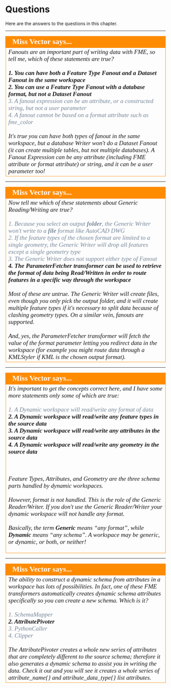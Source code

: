 # Questions #

Here are the answers to the questions in this chapter.

---

<!--Person X Says Section-->

<table style="border-spacing: 0px">
<tr>
<td style="vertical-align:middle;background-color:darkorange;border: 2px solid darkorange">
<i class="fa fa-quote-left fa-lg fa-pull-left fa-fw" style="color:white;padding-right: 12px;vertical-align:text-top"></i>
<span style="color:white;font-size:x-large;font-weight: bold;font-family:serif">Miss Vector says...</span>
</td>
</tr>

<tr>
<td style="border: 1px solid darkorange">
<span style="font-family:serif; font-style:italic; font-size:larger">
Fanouts are an important part of writing data with FME, so tell me, which of these statements are true?
<br><br><span style="font-weight:bold">1. You can have both a Feature Type Fanout and a Dataset Fanout in the same workspace</span>
<br><span style="font-weight:bold">2. You can use a Feature Type Fanout with a database format, but not a Dataset Fanout</span>
<br><span style="color:lightslategrey">3. A fanout expression can be an attribute, or a constructed string, but not a user parameter</span>
<br><span style="color:lightslategrey">4. A fanout cannot be based on a format attribute such as fme_color</span>
<br><br>It's true you can have both types of fanout in the same workspace, but a database Writer won't do a Dataset Fanout (it can create multiple tables, but not multiple databases). A Fanout Expression can be any attribute (including FME attribute or format attribute) or string, and it can be a user parameter too!
</span>
</td>
</tr>
</table>

---

<!--Person X Says Section-->

<table style="border-spacing: 0px">
<tr>
<td style="vertical-align:middle;background-color:darkorange;border: 2px solid darkorange">
<i class="fa fa-quote-left fa-lg fa-pull-left fa-fw" style="color:white;padding-right: 12px;vertical-align:text-top"></i>
<span style="color:white;font-size:x-large;font-weight: bold;font-family:serif">Miss Vector says...</span>
</td>
</tr>

<tr>
<td style="border: 1px solid darkorange">
<span style="font-family:serif; font-style:italic; font-size:larger">
Now tell me which of these statements about Generic Reading/Writing are true?
<br><br><span style="color:lightslategrey">1. Because you select an output <strong>folder</strong>, the Generic Writer won't write to a <strong>file</strong> format like AutoCAD DWG</span>
<br><span style="color:lightslategrey">2. If the feature types of the chosen format are limited to a single geometry, the Generic Writer will drop all features except a single geometry type </span>
<br><span style="color:lightslategrey">3. The Generic Writer does not support either type of Fanout</span>
<br><span style="font-weight:bold">4. The ParameterFetcher transformer can be used to retrieve the format of data being Read/Written in order to route features in a specific way through the workspace</span>
<br><br>Most of these are untrue. The Generic Writer will create files, even though you only pick the output folder, and it will create multiple feature types if it's necessary to split data because of clashing geometry types. On a similar vein, fanouts are supported.
<br><br>And, yes, the ParameterFetcher transformer will fetch the value of the format parameter letting you redirect data in the workspace (for example you might route data through a KMLStyler if KML is the chosen output format).
</span>
</td>
</tr>
</table>

---

<!--Person X Says Section-->

<table style="border-spacing: 0px">
<tr>
<td style="vertical-align:middle;background-color:darkorange;border: 2px solid darkorange">
<i class="fa fa-quote-left fa-lg fa-pull-left fa-fw" style="color:white;padding-right: 12px;vertical-align:text-top"></i>
<span style="color:white;font-size:x-large;font-weight: bold;font-family:serif">Miss Vector says...</span>
</td>
</tr>

<tr>
<td style="border: 1px solid darkorange">
<span style="font-family:serif; font-style:italic; font-size:larger">
It's important to get the concepts correct here, and I have some more statements only some of which are true:
<br><br><span style="color:lightslategrey">1. A Dynamic workspace will read/write any format of data</span>
<br><span style="font-weight:bold">2. A Dynamic workspace will read/write any feature types in the source data</span> 
<br><span style="font-weight:bold">3. A Dynamic workspace will read/write any attributes in the source data</span>
<br><span style="font-weight:bold">4. A Dynamic workspace will read/write any geometry in the source data</span>

<br><br>Feature Types, Attributes, and Geometry are the three schema parts handled by dynamic workspaces.
<br><br>However, format is not handled. This is the role of the Generic Reader/Writer. If you don't use the Generic Reader/Writer your dynamic workspace will not handle any format. 
<br><br>Basically, the term <strong>Generic</strong> means “any format”, while <strong>Dynamic</strong> means “any schema”. A workspace may be generic, or dynamic, or both, or neither!
</span>
</td>
</tr>
</table>

---

<!--Person X Says Section-->

<table style="border-spacing: 0px">
<tr>
<td style="vertical-align:middle;background-color:darkorange;border: 2px solid darkorange">
<i class="fa fa-quote-left fa-lg fa-pull-left fa-fw" style="color:white;padding-right: 12px;vertical-align:text-top"></i>
<span style="color:white;font-size:x-large;font-weight: bold;font-family:serif">Miss Vector says...</span>
</td>
</tr>

<tr>
<td style="border: 1px solid darkorange">
<span style="font-family:serif; font-style:italic; font-size:larger">
The ability to construct a dynamic schema from attributes in a workspace has lots of possibilities. In fact, one of these FME transformers automatically creates dynamic schema attributes specifically so you can create a new schema. Which is it?
<br><br><span style="color:lightslategrey">1. SchemaMapper</span>
<br><span style="font-weight:bold">2. AttributePivoter</span>
<br><span style="color:lightslategrey">3. PythonCaller</span>
<br><span style="color:lightslategrey">4. Clipper</span>
<br><br>The AttributePivoter creates a whole new series of attributes that are completely different to the source schema; therefore it also generates a dynamic schema to assist you in writing the data. Check it out and you will see it creates a whole series of attribute&#95;name{} and attribute&#95;data&#95;type{} list attributes.
</span>
</td>
</tr>
</table>

